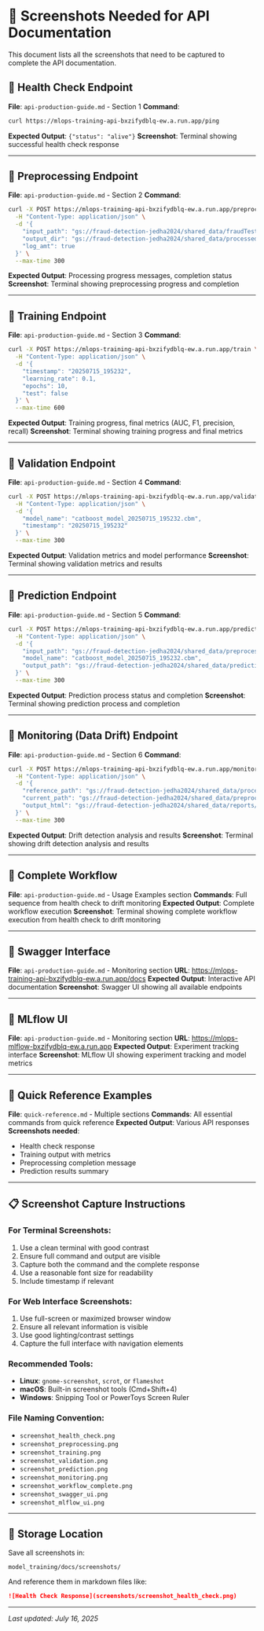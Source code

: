 # 📸 Screenshots Needed for API Documentation

This document lists all the screenshots that need to be captured to complete the API documentation.

## 🔹 Health Check Endpoint

**File**: `api-production-guide.md` - Section 1
**Command**: 
```bash
curl https://mlops-training-api-bxzifydblq-ew.a.run.app/ping
```
**Expected Output**: `{"status": "alive"}`
**Screenshot**: Terminal showing successful health check response

---

## 🔹 Preprocessing Endpoint

**File**: `api-production-guide.md` - Section 2
**Command**: 
```bash
curl -X POST https://mlops-training-api-bxzifydblq-ew.a.run.app/preprocess \
  -H "Content-Type: application/json" \
  -d '{
    "input_path": "gs://fraud-detection-jedha2024/shared_data/fraudTest.csv",
    "output_dir": "gs://fraud-detection-jedha2024/shared_data/processed",
    "log_amt": true
  }' \
  --max-time 300
```
**Expected Output**: Processing progress messages, completion status
**Screenshot**: Terminal showing preprocessing progress and completion

---

## 🔹 Training Endpoint

**File**: `api-production-guide.md` - Section 3
**Command**: 
```bash
curl -X POST https://mlops-training-api-bxzifydblq-ew.a.run.app/train \
  -H "Content-Type: application/json" \
  -d '{
    "timestamp": "20250715_195232",
    "learning_rate": 0.1,
    "epochs": 10,
    "test": false
  }' \
  --max-time 600
```
**Expected Output**: Training progress, final metrics (AUC, F1, precision, recall)
**Screenshot**: Terminal showing training progress and final metrics

---

## 🔹 Validation Endpoint

**File**: `api-production-guide.md` - Section 4
**Command**: 
```bash
curl -X POST https://mlops-training-api-bxzifydblq-ew.a.run.app/validate \
  -H "Content-Type: application/json" \
  -d '{
    "model_name": "catboost_model_20250715_195232.cbm",
    "timestamp": "20250715_195232"
  }' \
  --max-time 300
```
**Expected Output**: Validation metrics and model performance
**Screenshot**: Terminal showing validation metrics and results

---

## 🔹 Prediction Endpoint

**File**: `api-production-guide.md` - Section 5
**Command**: 
```bash
curl -X POST https://mlops-training-api-bxzifydblq-ew.a.run.app/predict \
  -H "Content-Type: application/json" \
  -d '{
    "input_path": "gs://fraud-detection-jedha2024/shared_data/preprocessed/X_pred_20250715_195232.csv",
    "model_name": "catboost_model_20250715_195232.cbm",
    "output_path": "gs://fraud-detection-jedha2024/shared_data/predictions.csv"
  }' \
  --max-time 300
```
**Expected Output**: Prediction process status and completion
**Screenshot**: Terminal showing prediction process and completion

---

## 🔹 Monitoring (Data Drift) Endpoint

**File**: `api-production-guide.md` - Section 6
**Command**: 
```bash
curl -X POST https://mlops-training-api-bxzifydblq-ew.a.run.app/monitor \
  -H "Content-Type: application/json" \
  -d '{
    "reference_path": "gs://fraud-detection-jedha2024/shared_data/processed/X_test_20250715_195232.csv",
    "current_path": "gs://fraud-detection-jedha2024/shared_data/preprocessed/X_pred_20250715_195232.csv",
    "output_html": "gs://fraud-detection-jedha2024/shared_data/reports/data_drift.html"
  }' \
  --max-time 300
```
**Expected Output**: Drift detection analysis and results
**Screenshot**: Terminal showing drift detection analysis and results

---

## 🔹 Complete Workflow

**File**: `api-production-guide.md` - Usage Examples section
**Commands**: Full sequence from health check to drift monitoring
**Expected Output**: Complete workflow execution
**Screenshot**: Terminal showing complete workflow execution from health check to drift monitoring

---

## 🔹 Swagger Interface

**File**: `api-production-guide.md` - Monitoring section
**URL**: https://mlops-training-api-bxzifydblq-ew.a.run.app/docs
**Expected Output**: Interactive API documentation
**Screenshot**: Swagger UI showing all available endpoints

---

## 🔹 MLflow UI

**File**: `api-production-guide.md` - Monitoring section
**URL**: https://mlops-mlflow-bxzifydblq-ew.a.run.app
**Expected Output**: Experiment tracking interface
**Screenshot**: MLflow UI showing experiment tracking and model metrics

---

## 🔹 Quick Reference Examples

**File**: `quick-reference.md` - Multiple sections
**Commands**: All essential commands from quick reference
**Expected Output**: Various API responses
**Screenshots needed**:
- Health check response
- Training output with metrics
- Preprocessing completion message
- Prediction results summary

---

## 📋 Screenshot Capture Instructions

### For Terminal Screenshots:
1. Use a clean terminal with good contrast
2. Ensure full command and output are visible
3. Capture both the command and the complete response
4. Use a reasonable font size for readability
5. Include timestamp if relevant

### For Web Interface Screenshots:
1. Use full-screen or maximized browser window
2. Ensure all relevant information is visible
3. Use good lighting/contrast settings
4. Capture the full interface with navigation elements

### Recommended Tools:
- **Linux**: `gnome-screenshot`, `scrot`, or `flameshot`
- **macOS**: Built-in screenshot tools (Cmd+Shift+4)
- **Windows**: Snipping Tool or PowerToys Screen Ruler

### File Naming Convention:
- `screenshot_health_check.png`
- `screenshot_preprocessing.png`
- `screenshot_training.png`
- `screenshot_validation.png`
- `screenshot_prediction.png`
- `screenshot_monitoring.png`
- `screenshot_workflow_complete.png`
- `screenshot_swagger_ui.png`
- `screenshot_mlflow_ui.png`

---

## 📁 Storage Location

Save all screenshots in:
```
model_training/docs/screenshots/
```

And reference them in markdown files like:
```markdown
![Health Check Response](screenshots/screenshot_health_check.png)
```

---

*Last updated: July 16, 2025*
